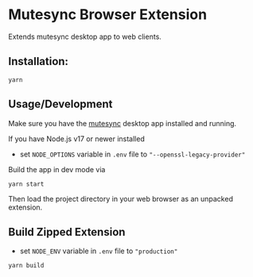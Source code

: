 # Mutesync Browser Extension

Extends mutesync desktop app to web clients.

## Installation:
```
yarn
```

## Usage/Development

Make sure you have the [mutesync](https://mutesync.com/virtual-mute-button) desktop app installed and running.

If you have Node.js v17 or newer installed
* set `NODE_OPTIONS` variable in `.env` file to `"--openssl-legacy-provider"`

Build the app in dev mode via
```
yarn start
```

Then load the project directory in your web browser as an unpacked extension.

## Build Zipped Extension
* set `NODE_ENV` variable in `.env` file to `"production"`
```
yarn build
```
